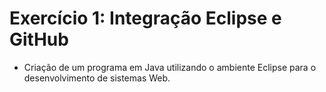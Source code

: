 # Exercício 1: Integração Eclipse e GitHub
- Criação de um programa em Java utilizando o ambiente Eclipse para o desenvolvimento de sistemas Web.
